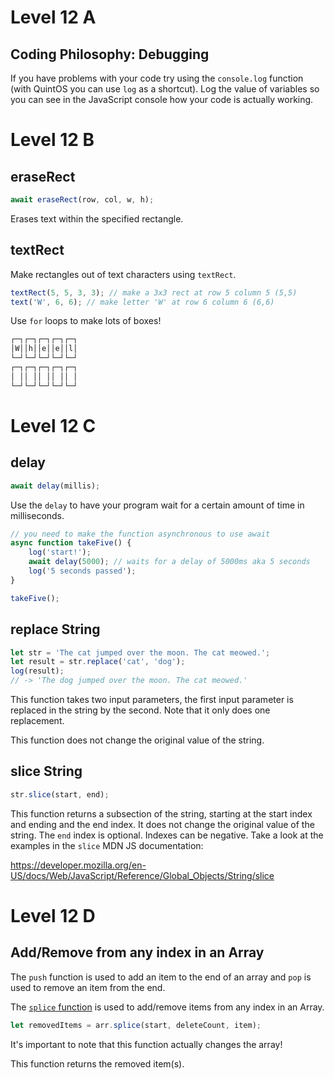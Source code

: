 # Level 12 A

## Coding Philosophy: Debugging

If you have problems with your code try using the `console.log` function (with QuintOS you can use `log` as a shortcut). Log the value of variables so you can see in the JavaScript console how your code is actually working.

# Level 12 B

## eraseRect

```js
await eraseRect(row, col, w, h);
```

Erases text within the specified rectangle.

## textRect

Make rectangles out of text characters using `textRect`.

```js
textRect(5, 5, 3, 3); // make a 3x3 rect at row 5 column 5 (5,5)
text('W', 6, 6); // make letter 'W' at row 6 column 6 (6,6)
```

Use `for` loops to make lots of boxes!

```txt
┌─┐┌─┐┌─┐┌─┐┌─┐
│W││h││e││e││l│
└─┘└─┘└─┘└─┘└─┘
┌─┐┌─┐┌─┐┌─┐┌─┐
│ ││ ││ ││ ││ │
└─┘└─┘└─┘└─┘└─┘
```

# Level 12 C

## delay

```js
await delay(millis);
```

Use the `delay` to have your program wait for a certain amount of time in milliseconds.

```js
// you need to make the function asynchronous to use await
async function takeFive() {
	log('start!');
	await delay(5000); // waits for a delay of 5000ms aka 5 seconds
	log('5 seconds passed');
}

takeFive();
```

## replace String

```js
let str = 'The cat jumped over the moon. The cat meowed.';
let result = str.replace('cat', 'dog');
log(result);
// -> 'The dog jumped over the moon. The cat meowed.'
```

This function takes two input parameters, the first input parameter is replaced in the string by the second. Note that it only does one replacement.

This function does not change the original value of the string.

## slice String

```js
str.slice(start, end);
```

This function returns a subsection of the string, starting at the start index and ending and the end index. It does not change the original value of the string. The `end` index is optional. Indexes can be negative. Take a look at the examples in the `slice` MDN JS documentation:

https://developer.mozilla.org/en-US/docs/Web/JavaScript/Reference/Global_Objects/String/slice

# Level 12 D

## Add/Remove from any index in an Array

The `push` function is used to add an item to the end of an array and `pop` is used to remove an item from the end.

The [`splice` function](https://developer.mozilla.org/en-US/docs/Web/JavaScript/Reference/Global_Objects/Array/splice) is used to add/remove items from any index in an Array.

```js
let removedItems = arr.splice(start, deleteCount, item);
```

It's important to note that this function actually changes the array!

This function returns the removed item(s).
